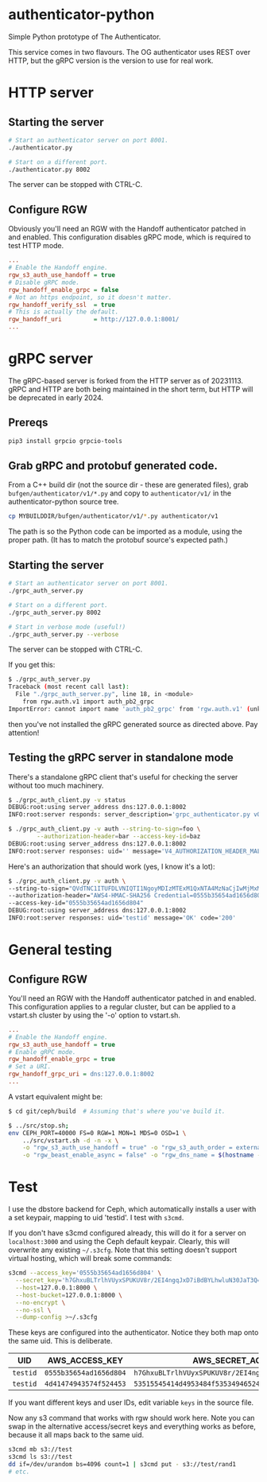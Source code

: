 # authenticator-python

Simple Python prototype of The Authenticator.

This service comes in two flavours. The OG authenticator uses REST over HTTP,
but the gRPC version is the version to use for real work.

# HTTP server

## Starting the server

```sh
# Start an authenticator server on port 8001.
./authenticator.py

# Start on a different port.
./authenticator.py 8002
```

The server can be stopped with CTRL-C.

## Configure RGW

Obviously you'll need an RGW with the Handoff authenticator patched in and
enabled. This configuration disables gRPC mode, which is required to test HTTP mode.

```ini
...
# Enable the Handoff engine.
rgw_s3_auth_use_handoff = true
# Disable gRPC mode.
rgw_handoff_enable_grpc = false
# Not an https endpoint, so it doesn't matter.
rgw_handoff_verify_ssl  = true
# This is actually the default.
rgw_handoff_uri         = http://127.0.0.1:8001/
...
```


# gRPC server

The gRPC-based server is forked from the HTTP server as of 20231113. gRPC and
HTTP are both being maintained in the short term, but HTTP will be deprecated
in early 2024.

## Prereqs

```sh
pip3 install grpcio grpcio-tools
```

## Grab gRPC and protobuf generated code.

From a C++ build dir (not the source dir - these are generated files), grab
`bufgen/authenticator/v1/*.py` and copy to `authenticator/v1/` in
the authenticator-python source tree.

```sh
cp MYBUILDDIR/bufgen/authenticator/v1/*.py authenticator/v1
```

The path is so the Python code can be imported as a module, using the proper
path. (It has to match the protobuf source's expected path.)

## Starting the server

```sh
# Start an authenticator server on port 8001.
./grpc_auth_server.py

# Start on a different port.
./grpc_auth_server.py 8002

# Start in verbose mode (useful!)
./grpc_auth_server.py --verbose
```

The server can be stopped with CTRL-C.

If you get this:

```sh
$ ./grpc_auth_server.py
Traceback (most recent call last):
  File "./grpc_auth_server.py", line 18, in <module>
    from rgw.auth.v1 import auth_pb2_grpc
ImportError: cannot import name 'auth_pb2_grpc' from 'rgw.auth.v1' (unknown location)
```

then you've not installed the gRPC generated source as directed above. Pay attention!

## Testing the gRPC server in standalone mode

There's a standalone gRPC client that's useful for checking the server without
too much machinery.

```sh
$ ./grpc_auth_client.py -v status
DEBUG:root:using server_address dns:127.0.0.1:8002
INFO:root:server responds: server_description='grpc_authenticator.py v0.0.1'

$ ./grpc_auth_client.py -v auth --string-to-sign=foo \
        --authorization-header=bar --access-key-id=baz
DEBUG:root:using server_address dns:127.0.0.1:8002
INFO:root:server responses: uid='' message='V4_AUTHORIZATION_HEADER_MALFORMED' code='400'
```

Here's an authorization that should work (yes, I know it's a lot):

```sh
$ ./grpc_auth_client.py -v auth \
--string-to-sign="QVdTNC1ITUFDLVNIQTI1NgoyMDIzMTExM1QxNTA4MzNaCjIwMjMxMTEzL3VzLWVhc3QtMS9zMy9hd3M0X3JlcXVlc3QKOTFmM2ZlYmQ1NjFhMTgyNDU1M2RmNTQxMzJiMDVhNGFjZDk2ZDRlOTI4OWE0M2EzMWM5YmY5NWM5M2Q3OTY5Ng==" \
--authorization-header="AWS4-HMAC-SHA256 Credential=0555b35654ad1656d804/20231113/us-east-1/s3/aws4_request, SignedHeaders=content-md5;host;x-amz-content-sha256;x-amz-date, Signature=2d139a3564b7795d859f5ce788b0d7a0f0c9028c8519b381c9add9a72345aace" \
--access-key-id="0555b35654ad1656d804"
DEBUG:root:using server_address dns:127.0.0.1:8002
INFO:root:server responses: uid='testid' message='OK' code='200'
```

# General testing

## Configure RGW

You'll need an RGW with the Handoff authenticator patched in and
enabled. This configuration applies to a regular cluster, but can be applied
to a vstart.sh cluster by using the '-o' option to vstart.sh.

```ini
...
# Enable the Handoff engine.
rgw_s3_auth_use_handoff = true
# Enable gRPC mode.
rgw_handoff_enable_grpc = true
# Set a URI.
rgw_handoff_grpc_uri = dns:127.0.0.1:8002
...
```

A vstart equivalent might be:

```sh
$ cd git/ceph/build  # Assuming that's where you've build it.

$ ../src/stop.sh;
env CEPH_PORT=40000 FS=0 RGW=1 MON=1 MDS=0 OSD=1 \
    ../src/vstart.sh -d -n -x \
    -o "rgw_s3_auth_use_handoff = true" -o "rgw_s3_auth_order = external" \
    -o "rgw_beast_enable_async = false" -o "rgw_dns_name = $(hostname -f)"
```

# Test

I use the dbstore backend for Ceph, which automatically installs a user with a
set keypair, mapping to uid 'testid'. I test with `s3cmd`.

If you don't have s3cmd configured already, this will do it for a server on
`localhost:3000` and using the Ceph default keypair. Clearly, this will
overwrite any existing `~/.s3cfg`. Note that this setting doesn't support
virtual hosting, which will break some commands:

```sh
s3cmd --access_key='0555b35654ad1656d804' \
  --secret_key='h7GhxuBLTrlhVUyxSPUKUV8r/2EI4ngqJxD7iBdBYLhwluN30JaT3Q==' \
  --host=127.0.0.1:8000 \
  --host-bucket=127.0.0.1:8000 \
  --no-encrypt \
  --no-ssl \
  --dump-config >~/.s3cfg
```

These keys are configured into the authenticator. Notice they both map onto
the same uid. This is deliberate.

| UID | AWS_ACCESS_KEY | AWS_SECRET_ACCESS_KEY |
|---|---|---|
| `testid`| `0555b35654ad1656d804` | `h7GhxuBLTrlhVUyxSPUKUV8r/2EI4ngqJxD7iBdBYLhwluN30JaT3Q==`|
| `testid` | `4d41474943574f524453` | `53515545414d4953484f5353494652414745`|

If you want different keys and user IDs, edit variable `keys` in the source
file.

Now any s3 command that works with rgw should work here. Note you can swap in
the alternative access/secret keys and everything works as before, because it
all maps back to the same uid.

```sh
s3cmd mb s3://test
s3cmd ls s3://test
dd if=/dev/urandom bs=4096 count=1 | s3cmd put - s3://test/rand1
# etc.
```


